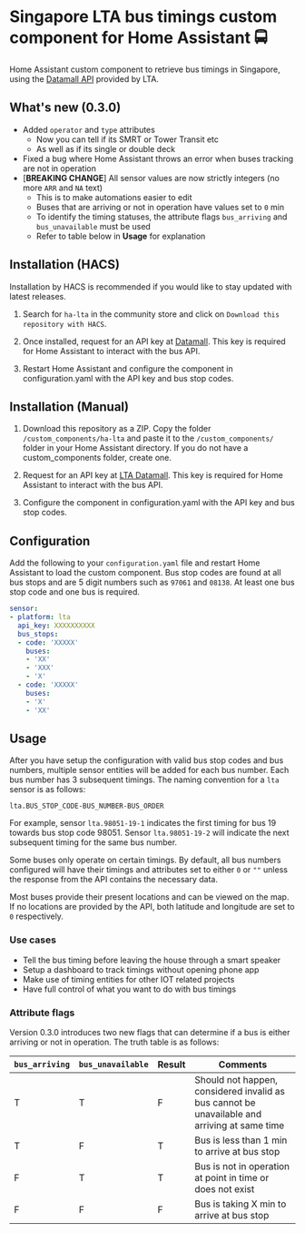 # Singapore LTA bus timings custom component for Home Assistant 🚍

Home Assistant custom component to retrieve bus timings in Singapore, using the [Datamall API](https://datamall.lta.gov.sg/content/datamall/en.html) provided by LTA.

## What's new (0.3.0)
- Added `operator` and `type` attributes
  - Now you can tell if its SMRT or Tower Transit etc
  - As well as if its single or double deck
- Fixed a bug where Home Assistant throws an error when buses tracking are not in operation
- [**BREAKING CHANGE**] All sensor values are now strictly integers (no more `ARR` and `NA` text)
  - This is to make automations easier to edit
  - Buses that are arriving or not in operation have values set to `0` min
  - To identify the timing statuses, the attribute flags `bus_arriving` and `bus_unavailable` must be used
  - Refer to table below in **Usage** for explanation

## Installation (HACS)

Installation by HACS is recommended if you would like to stay updated with latest releases.

1. Search for `ha-lta` in the community store and click on `Download this repository with HACS`.

2. Once installed, request for an API key at [Datamall](https://datamall.lta.gov.sg/content/datamall/en/request-for-api.html). This key is required for Home Assistant to interact with the bus API.

3. Restart Home Assistant and configure the component in configuration.yaml with the API key and bus stop codes.

## Installation (Manual)

1. Download this repository as a ZIP. Copy the folder `/custom_components/ha-lta` and paste it to the `/custom_components/` folder in your Home Assistant directory. If you do not have a custom_components folder, create one.

2. Request for an API key at [LTA Datamall](https://datamall.lta.gov.sg/content/datamall/en/request-for-api.html). This key is required for Home Assistant to interact with the bus API.

3. Configure the component in configuration.yaml with the API key and bus stop codes.


## Configuration

Add the following to your `configuration.yaml` file and restart Home Assistant to load the custom component. Bus stop codes are found at all bus stops and are 5 digit numbers such as `97061` and `08138`. At least one bus stop code and one bus is required. 

```yaml
sensor:
- platform: lta
  api_key: XXXXXXXXXX
  bus_stops:
  - code: 'XXXXX'
    buses:
    - 'XX'
    - 'XXX'
    - 'X'
  - code: 'XXXXX'
    buses:
    - 'X'
    - 'XX'
```

## Usage

After you have setup the configuration with valid bus stop codes and bus numbers, multiple sensor entities will be added for each bus number. Each bus number has 3 subsequent timings. The naming convention for a ```lta``` sensor is as follows:

```
lta.BUS_STOP_CODE-BUS_NUMBER-BUS_ORDER
```

For example, sensor ```lta.98051-19-1``` indicates the first timing for bus 19 towards bus stop code 98051. Sensor ```lta.98051-19-2``` will indicate the next subsequent timing for the same bus number.

Some buses only operate on certain timings. By default, all bus numbers configured will have their timings and attributes set to either `0` or `""` unless the response from the API contains the necessary data.

Most buses provide their present locations and can be viewed on the map. If no locations are provided by the API, both latitude and longitude are set to `0` respectively.

### Use cases
- Tell the bus timing before leaving the house through a smart speaker
- Setup a dashboard to track timings without opening phone app
- Make use of timing entities for other IOT related projects
- Have full control of what you want to do with bus timings

### Attribute flags

Version 0.3.0 introduces two new flags that can determine if a bus is either arriving or not in operation. The truth table is as follows:

| `bus_arriving` | `bus_unavailable` | Result | Comments                                                                   |
|--------------|-----------------|--------|----------------------------------------------------------------------------|
| T            | T               | F      | Should not happen, considered invalid as bus cannot be unavailable and arriving at same time |
| T            | F               | T      | Bus is less than 1 min to arrive at bus stop                             |
| F            | T               | T      | Bus is not in operation at point in time or does not exist                    |
| F            | F               | F      | Bus is taking X min to arrive at bus stop                                  |
